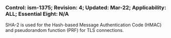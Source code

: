 ### Control: ism-1375; Revision: 4; Updated: Mar-22; Applicability: ALL; Essential Eight: N/A
<p>SHA-2 is used for the Hash-based Message Authentication Code (HMAC) and pseudorandom function (PRF) for TLS connections.</p>